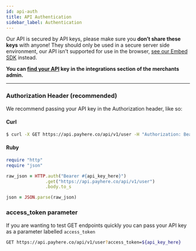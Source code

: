 ```yaml
---
id: api-auth
title: API Authentication
sidebar_label: Authentication
---
```


Our API is secured by API keys, please make sure you **don’t share these keys** with anyone! They should only be used in a secure server side environment, our API isn't supported for use in the browser, [see our Embed SDK](embed-sdk.md) instead.

**You can [find your API](https://payhere.co/merchants/integrations) key in the integrations section of the merchants admin.**

---

### Authorization Header (recommended)

We recommend passing your API key in the Authorization header, like so:

#### Curl

```sh
$ curl -X GET https://api.payhere.co/api/v1/user -H "Authorization: Bearer ${api_key_here}"
```

#### Ruby

```ruby
require "http"
require "json"

raw_json = HTTP.auth("Bearer #{api_key_here}")
               .get("https://api.payhere.co/api/v1/user")
               .body.to_s

json = JSON.parse(raw_json)
```

### access_token parameter

If you are wanting to test GET endpoints quickly you can pass your API key as a parameter labelled `access_token`

```sh
GET https://api.payhere.co/api/v1/user?access_token=${api_key_here}
```

